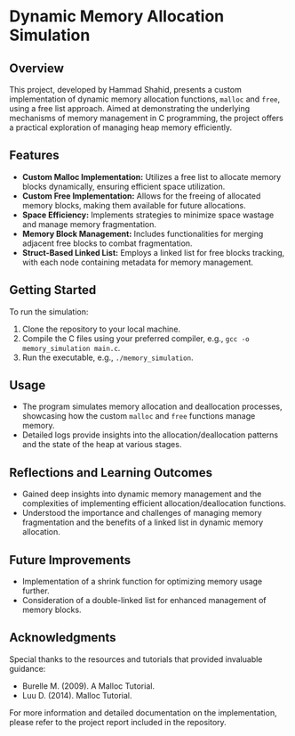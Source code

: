 # Dynamic Memory Allocation Simulation

## Overview
This project, developed by Hammad Shahid, presents a custom implementation of dynamic memory allocation functions, `malloc` and `free`, using a free list approach. Aimed at demonstrating the underlying mechanisms of memory management in C programming, the project offers a practical exploration of managing heap memory efficiently.

## Features
- **Custom Malloc Implementation:** Utilizes a free list to allocate memory blocks dynamically, ensuring efficient space utilization.
- **Custom Free Implementation:** Allows for the freeing of allocated memory blocks, making them available for future allocations.
- **Space Efficiency:** Implements strategies to minimize space wastage and manage memory fragmentation.
- **Memory Block Management:** Includes functionalities for merging adjacent free blocks to combat fragmentation.
- **Struct-Based Linked List:** Employs a linked list for free blocks tracking, with each node containing metadata for memory management.

## Getting Started
To run the simulation:
1. Clone the repository to your local machine.
2. Compile the C files using your preferred compiler, e.g., `gcc -o memory_simulation main.c`.
3. Run the executable, e.g., `./memory_simulation`.

## Usage
- The program simulates memory allocation and deallocation processes, showcasing how the custom `malloc` and `free` functions manage memory.
- Detailed logs provide insights into the allocation/deallocation patterns and the state of the heap at various stages.

## Reflections and Learning Outcomes
- Gained deep insights into dynamic memory management and the complexities of implementing efficient allocation/deallocation functions.
- Understood the importance and challenges of managing memory fragmentation and the benefits of a linked list in dynamic memory allocation.

## Future Improvements
- Implementation of a shrink function for optimizing memory usage further.
- Consideration of a double-linked list for enhanced management of memory blocks.

## Acknowledgments
Special thanks to the resources and tutorials that provided invaluable guidance:
- Burelle M. (2009). A Malloc Tutorial.
- Luu D. (2014). Malloc Tutorial.

For more information and detailed documentation on the implementation, please refer to the project report included in the repository.

